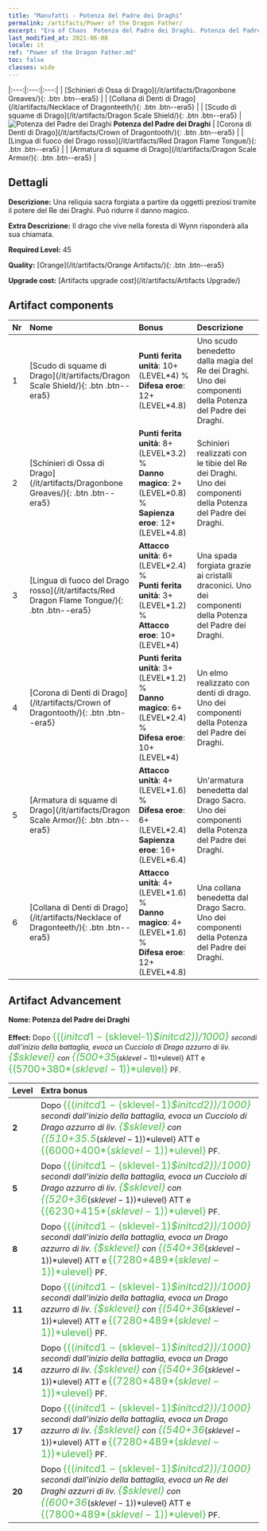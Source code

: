 ```yaml
---
title: "Manufatti - Potenza del Padre dei Draghi"
permalink: /artifacts/Power of the Dragon Father/
excerpt: "Era of Chaos  Potenza del Padre dei Draghi. Potenza del Padre dei Draghi Una reliquia sacra forgiata a partire da oggetti preziosi tramite il potere del Re dei Draghi. Può ridurre il danno magico."
last_modified_at: 2021-06-08
locale: it
ref: "Power of the Dragon Father.md"
toc: false
classes: wide
---
```


  |:---:|:---:|:---:| 
  |  [Schinieri di Ossa di Drago](/it/artifacts/Dragonbone Greaves/){: .btn .btn--era5} |   |  [Collana di Denti di Drago](/it/artifacts/Necklace of Dragonteeth/){: .btn .btn--era5} | 
  |  [Scudo di squame di Drago](/it/artifacts/Dragon Scale Shield/){: .btn .btn--era5} | ![Potenza del Padre dei Draghi](/images/t/icon_artifact_40.png) **Potenza del Padre dei Draghi** |  [Corona di Denti di Drago](/it/artifacts/Crown of Dragontooth/){: .btn .btn--era5} | 
  |  [Lingua di fuoco del Drago rosso](/it/artifacts/Red Dragon Flame Tongue/){: .btn .btn--era5} |   |  [Armatura di squame di Drago](/it/artifacts/Dragon Scale Armor/){: .btn .btn--era5} | 


## Dettagli

 **Descrizione:** Una reliquia sacra forgiata a partire da oggetti preziosi tramite il potere del Re dei Draghi. Può ridurre il danno magico.

 **Extra Descrizione:** Il drago che vive nella foresta di Wynn risponderà alla sua chiamata.

 **Required Level:** 45

 **Quality:** [Orange](/it/artifacts/Orange Artifacts/){: .btn .btn--era5}

 **Upgrade cost:** [Artifacts upgrade cost](/it/artifacts/Artifacts Upgrade/)



## Artifact components

  | Nr |    Nome    |   Bonus | Descrizione | 
  |:---|:-----------|:--------|:------------| 
  | 1 | [Scudo di squame di Drago](/it/artifacts/Dragon Scale Shield/){: .btn .btn--era5} | **Punti ferita unità**: 10+(LEVEL\*4) %<br/>**Difesa eroe**: 12+(LEVEL\*4.8) | Uno scudo benedetto dalla magia del Re dei Draghi. Uno dei componenti della Potenza del Padre dei Draghi. | 
  | 2 | [Schinieri di Ossa di Drago](/it/artifacts/Dragonbone Greaves/){: .btn .btn--era5} | **Punti ferita unità**: 8+(LEVEL\*3.2) %<br/>**Danno magico**: 2+(LEVEL\*0.8) %<br/>**Sapienza eroe**: 12+(LEVEL\*4.8) | Schinieri realizzati con le tibie del Re dei Draghi. Uno dei componenti della Potenza del Padre dei Draghi. | 
  | 3 | [Lingua di fuoco del Drago rosso](/it/artifacts/Red Dragon Flame Tongue/){: .btn .btn--era5} | **Attacco unità**: 6+(LEVEL\*2.4) %<br/>**Punti ferita unità**: 3+(LEVEL\*1.2) %<br/>**Attacco eroe**: 10+(LEVEL\*4) | Una spada forgiata grazie ai cristalli draconici. Uno dei componenti della Potenza del Padre dei Draghi. | 
  | 4 | [Corona di Denti di Drago](/it/artifacts/Crown of Dragontooth/){: .btn .btn--era5} | **Punti ferita unità**: 3+(LEVEL\*1.2) %<br/>**Danno magico**: 6+(LEVEL\*2.4) %<br/>**Difesa eroe**: 10+(LEVEL\*4) | Un elmo realizzato con denti di drago. Uno dei componenti della Potenza del Padre dei Draghi. | 
  | 5 | [Armatura di squame di Drago](/it/artifacts/Dragon Scale Armor/){: .btn .btn--era5} | **Attacco unità**: 4+(LEVEL\*1.6) %<br/>**Difesa eroe**: 6+(LEVEL\*2.4)<br/>**Sapienza eroe**: 16+(LEVEL\*6.4) | Un'armatura benedetta dal Drago Sacro. Uno dei componenti della Potenza del Padre dei Draghi. | 
  | 6 | [Collana di Denti di Drago](/it/artifacts/Necklace of Dragonteeth/){: .btn .btn--era5} | **Attacco unità**: 4+(LEVEL\*1.6) %<br/>**Danno magico**: 4+(LEVEL\*1.6) %<br/>**Difesa eroe**: 12+(LEVEL\*4.8) | Una collana benedetta dal Drago Sacro. Uno dei componenti della Potenza del Padre dei Draghi. | 


## Artifact Advancement

 **Nome: Potenza del Padre dei Draghi**

 **Effect:** Dopo <span style="color: #48b946;font-size:20px">{(($initcd1-($sklevel-1)*$initcd2))/1000}</span> secondi dall'inizio della battaglia, evoca un Cucciolo di Drago azzurro di liv. <span style="color: #48b946;font-size:20px">{$sklevel}</span> con <span style="color: #48b946;font-size:20px">{(500+35*($sklevel-1))*$ulevel}</span> ATT e <span style="color: #48b946;font-size:20px">{(5700+380*($sklevel-1))*$ulevel}</span> PF.

  |  Level  |    Extra bonus  | 
  |:--------|:----------------| 
  | **2** | Dopo <span style="color: #48b946;font-size:20px">{(($initcd1-($sklevel-1)*$initcd2))/1000}</span> secondi dall'inizio della battaglia, evoca un Cucciolo di Drago azzurro di liv. <span style="color: #48b946;font-size:20px">{$sklevel}</span> con <span style="color: #48b946;font-size:20px">{(510+35.5*($sklevel-1))*$ulevel}</span> ATT e <span style="color: #48b946;font-size:20px">{(6000+400*($sklevel-1))*$ulevel}</span> PF. | 
  | **5** | Dopo <span style="color: #48b946;font-size:20px">{(($initcd1-($sklevel-1)*$initcd2))/1000}</span> secondi dall'inizio della battaglia, evoca un Cucciolo di Drago azzurro di liv. <span style="color: #48b946;font-size:20px">{$sklevel}</span> con <span style="color: #48b946;font-size:20px">{(520+36*($sklevel-1))*$ulevel}</span> ATT e <span style="color: #48b946;font-size:20px">{(6230+415*($sklevel-1))*$ulevel}</span> PF. | 
  | **8** | Dopo <span style="color: #48b946;font-size:20px">{(($initcd1-($sklevel-1)*$initcd2))/1000}</span> secondi dall'inizio della battaglia, evoca un Drago azzurro di liv. <span style="color: #48b946;font-size:20px">{$sklevel}</span> con <span style="color: #48b946;font-size:20px">{(540+36*($sklevel-1))*$ulevel}</span> ATT e <span style="color: #48b946;font-size:20px">{(7280+489*($sklevel-1))*$ulevel}</span> PF. | 
  | **11** | Dopo <span style="color: #48b946;font-size:20px">{(($initcd1-($sklevel-1)*$initcd2))/1000}</span> secondi dall'inizio della battaglia, evoca un Drago azzurro di liv. <span style="color: #48b946;font-size:20px">{$sklevel}</span> con <span style="color: #48b946;font-size:20px">{(540+36*($sklevel-1))*$ulevel}</span> ATT e <span style="color: #48b946;font-size:20px">{(7280+489*($sklevel-1))*$ulevel}</span> PF. | 
  | **14** | Dopo <span style="color: #48b946;font-size:20px">{(($initcd1-($sklevel-1)*$initcd2))/1000}</span> secondi dall'inizio della battaglia, evoca un Drago azzurro di liv. <span style="color: #48b946;font-size:20px">{$sklevel}</span> con <span style="color: #48b946;font-size:20px">{(540+36*($sklevel-1))*$ulevel}</span> ATT e <span style="color: #48b946;font-size:20px">{(7280+489*($sklevel-1))*$ulevel}</span> PF. | 
  | **17** | Dopo <span style="color: #48b946;font-size:20px">{(($initcd1-($sklevel-1)*$initcd2))/1000}</span> secondi dall'inizio della battaglia, evoca un Drago azzurro di liv. <span style="color: #48b946;font-size:20px">{$sklevel}</span> con <span style="color: #48b946;font-size:20px">{(540+36*($sklevel-1))*$ulevel}</span> ATT e <span style="color: #48b946;font-size:20px">{(7280+489*($sklevel-1))*$ulevel}</span> PF. | 
  | **20** | Dopo <span style="color: #48b946;font-size:20px">{(($initcd1-($sklevel-1)*$initcd2))/1000}</span> secondi dall'inizio della battaglia, evoca un Re dei Draghi azzurri di liv. <span style="color: #48b946;font-size:20px">{$sklevel}</span> con <span style="color: #48b946;font-size:20px">{(600+36*($sklevel-1))*$ulevel}</span> ATT e <span style="color: #48b946;font-size:20px">{(7800+489*($sklevel-1))*$ulevel}</span> PF. | 
